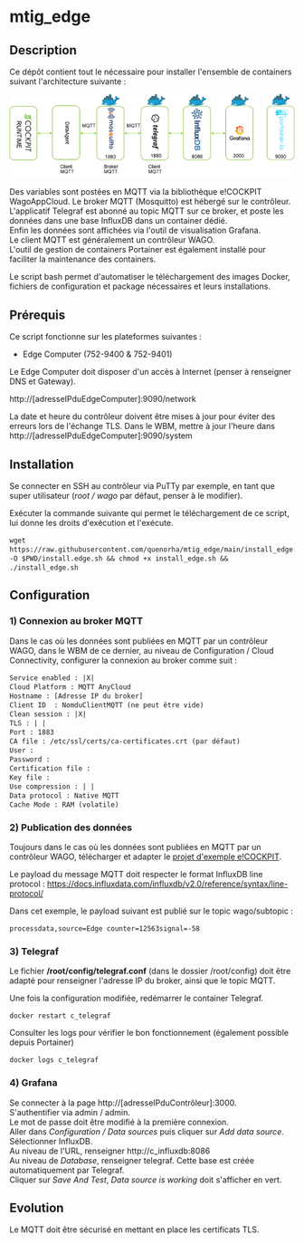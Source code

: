 # mtig_edge


## Description
Ce dépôt contient tout le nécessaire pour installer l'ensemble de containers suivant l'architecture suivante : 
<div style="text-align: center">
<img src="images/stack.png"
     alt="stack"/>
</div>

Des variables sont postées en MQTT via la bibliothèque e!COCKPIT WagoAppCloud. Le broker MQTT (Mosquitto) est hébergé sur le contrôleur. \
L'applicatif Telegraf est abonné au topic MQTT sur ce broker, et poste les données dans une base InfluxDB dans un container dédié. \
Enfin les données sont affichées via l'outil de visualisation Grafana.  \
Le client MQTT est généralement un contrôleur WAGO.  \
L'outil de gestion de containers Portainer est également installé pour faciliter la maintenance des containers.

Le script bash permet d'automatiser le téléchargement des images Docker, fichiers de configuration et package nécessaires et leurs installations.

## Prérequis

Ce script fonctionne sur les plateformes suivantes : 
- Edge Computer (752-9400 & 752-9401)

Le Edge Computer doit disposer d'un accès à Internet (penser à renseigner DNS et Gateway).

http://[adresseIPduEdgeComputer]:9090/network

La date et heure du contrôleur doivent être mises à jour pour éviter des erreurs lors de l'échange TLS. 
Dans le WBM, mettre à jour l'heure dans http://[adresseIPduEdgeComputer]:9090/system

## Installation
Se connecter en SSH au contrôleur via PuTTy par exemple, en tant que super utilisateur (<em>root / wago</em> par défaut, penser à le modifier).

Exécuter la commande suivante qui permet le téléchargement de ce script, lui donne les droits d'exécution et l'exécute.

```
wget https://raw.githubusercontent.com/quenorha/mtig_edge/main/install_edge.sh -O $PWD/install.edge.sh && chmod +x install_edge.sh && ./install_edge.sh
```

## Configuration
 
###  1) Connexion au broker MQTT

Dans le cas où les données sont publiées en MQTT par un contrôleur WAGO, dans le WBM de ce dernier, au niveau de Configuration / Cloud Connectivity, configurer la connexion au broker comme suit :

	Service enabled : |X|
	Cloud Platform : MQTT AnyCloud
	Hostname : [Adresse IP du broker]
	Client ID  : NomduClientMQTT (ne peut être vide)
	Clean session : |X|
	TLS : | |
	Port : 1883
	CA file : /etc/ssl/certs/ca-certificates.crt (par défaut)
	User : 
	Password :
	Certification file : 
	Key file : 
	Use compression : | |
	Data protocol : Native MQTT
	Cache Mode : RAM (volatile)




### 2) Publication des données

Toujours dans le cas où les données sont publiées en MQTT par un contrôleur WAGO, télécharger et adapter le <a href="https://raw.githubusercontent.com/quenorha/mtig/main/WagoAppCloud_Influxdb_1.8.ecp">projet d'exemple e!COCKPIT</a>.

Le payload du message MQTT doit respecter le format InfluxDB line protocol :
	https://docs.influxdata.com/influxdb/v2.0/reference/syntax/line-protocol/
	
Dans cet exemple, le payload suivant est publié sur le topic wago/subtopic : 
 ```
processdata,source=Edge counter=12563signal=-58
 ```

### 3) Telegraf
Le fichier <b>/root/config/telegraf.conf</b> (dans le dossier /root/config) doit être adapté pour renseigner l'adresse IP du broker, ainsi que le topic MQTT. 

Une fois la configuration modifiée, redémarrer le container Telegraf. 
 ```
 docker restart c_telegraf
 ```	 
Consulter les logs pour vérifier le bon fonctionnement (également possible depuis Portainer)
```
docker logs c_telegraf
```		 

### 4) Grafana

Se connecter à la page http://[adresseIPduContrôleur]:3000.  \
S'authentifier via admin / admin. \
Le mot de passe doit être modifié à la première connexion.  \
Aller dans <em>Configuration / Data sources</em> puis cliquer sur <em>Add data source</em>. \
Sélectionner InfluxDB. \
Au niveau de l'URL, renseigner http://c_influxdb:8086 \
Au niveau de <em>Database</em>, renseigner telegraf. Cette base est créée automatiquement par Telegraf. \
Cliquer sur <em>Save And Test</em>, <em>Data source is working</em> doit s'afficher en vert. 

## Evolution
Le MQTT doit être sécurisé en mettant en place les certificats TLS. 